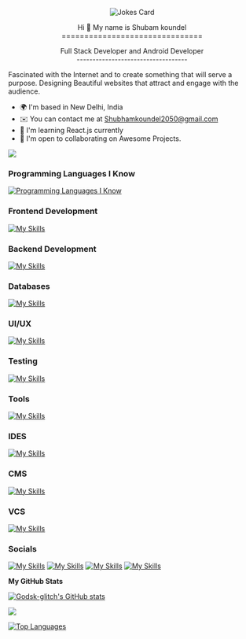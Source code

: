 <!-- HTML -->
<p align="center">
<img src="https://readme-jokes.vercel.app/api?theme=watermelon" alt="Jokes Card" />     
</p>

<!-- ![Jokes Card](https://readme-jokes.vercel.app/api) -->

<p align="center">
  <span font-size="100px">Hi 👋 My name is Shubam koundel</span>
  <br>
  <span>===============================</span>
</p>

<p align="center">
 <span>Full Stack Developer and Android Developer</span>
 <br>
 <span>-----------------------------------</span>
</p>


  
Fascinated with the Internet and to create something that will serve a purpose. Designing Beautiful websites that attract and engage with the audience.

* 🌍  I'm based in New Delhi, India 
* ✉️  You can contact me at [Shubhamkoundel2050@gmail.com](mailto:Shubhamkoundel2050@gmail.com)
* 🧠  I'm learning React.js currently
* 🤝  I'm open to collaborating on Awesome Projects.

<a href="https://www.github.com/Godsk-glitch" target="_blank" rel="noreferrer"><img
src="https://img.shields.io/github/followers/Godsk-glitch?logo=github&style=for-the-badge&color=0891b2&labelColor=1c1917" /></a>

### Programming Languages I Know
[![Programming Languages I Know](https://skillicons.dev/icons?i=java,kotlin,py,js,php&theme=light)]()

### Frontend Development
[![My Skills](https://skillicons.dev/icons?i=angular,bootstrap,css,flask,html,jquery,react,vue,tailwind&theme=light)]()

### Backend Development
[![My Skills](https://skillicons.dev/icons?i=nodejs,js&theme=light)]()

### Databases
[![My Skills](https://skillicons.dev/icons?i=mongodb,mysql,postgres,sqlite&theme=light)]()

### UI/UX
[![My Skills](https://skillicons.dev/icons?i=figma&theme=light)]()

### Testing
[![My Skills](https://skillicons.dev/icons?i=selenium&theme=light)]()

### Tools
[![My Skills](https://skillicons.dev/icons?i=netify,github,stackoverflow&theme=light)]()

### IDES
[![My Skills](https://skillicons.dev/icons?i=visualstudio&theme=light)]()

### CMS
[![My Skills](https://skillicons.dev/icons?i=wordpress,shopify&theme=light)]()

### VCS
[![My Skills](https://skillicons.dev/icons?i=git&theme=light)]()

### Socials

[![My Skills](https://skillicons.dev/icons?i=instagram&theme=light)](https://www.instagram.com/shubam.io/)
[![My Skills](https://skillicons.dev/icons?i=twitter&theme=light)]()
[![My Skills](https://skillicons.dev/icons?i=stackoverflow&theme=light)]()
[![My Skills](https://skillicons.dev/icons?i=linkedin&theme=light)]()


<b>My GitHub Stats</b>

<a href="http://www.github.com/Godsk-glitch"><img src="https://github-readme-stats.vercel.app/api?username=Godsk-glitch&show_icons=true&hide=&count_private=true&title_color=0891b2&text_color=ffffff&icon_color=0891b2&bg_color=1c1917&hide_border=true&show_icons=true" alt="Godsk-glitch's GitHub stats" /></a>

<a href="http://www.github.com/Godsk-glitch"><img src="https://github-readme-streak-stats.herokuapp.com/?user=Godsk-glitch&stroke=ffffff&background=1c1917&ring=0891b2&fire=0891b2&currStreakNum=ffffff&currStreakLabel=0891b2&sideNums=ffffff&sideLabels=ffffff&dates=ffffff&hide_border=true" /></a>

<a href="https://github.com/Godsk-glitch" align="left"><img src="https://github-readme-stats.vercel.app/api/top-langs/?username=Godsk-glitch&langs_count=10&title_color=0891b2&text_color=ffffff&icon_color=0891b2&bg_color=1c1917&hide_border=true&locale=en&custom_title=Top%20%Languages" alt="Top Languages" /></a>

